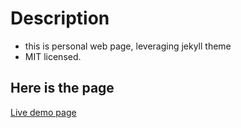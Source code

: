 # Description
* this is personal web page, leveraging jekyll theme
* MIT licensed.


## Here is the page
<a href="https://ykataoka.github.io/front-cover/">Live demo page</a>



